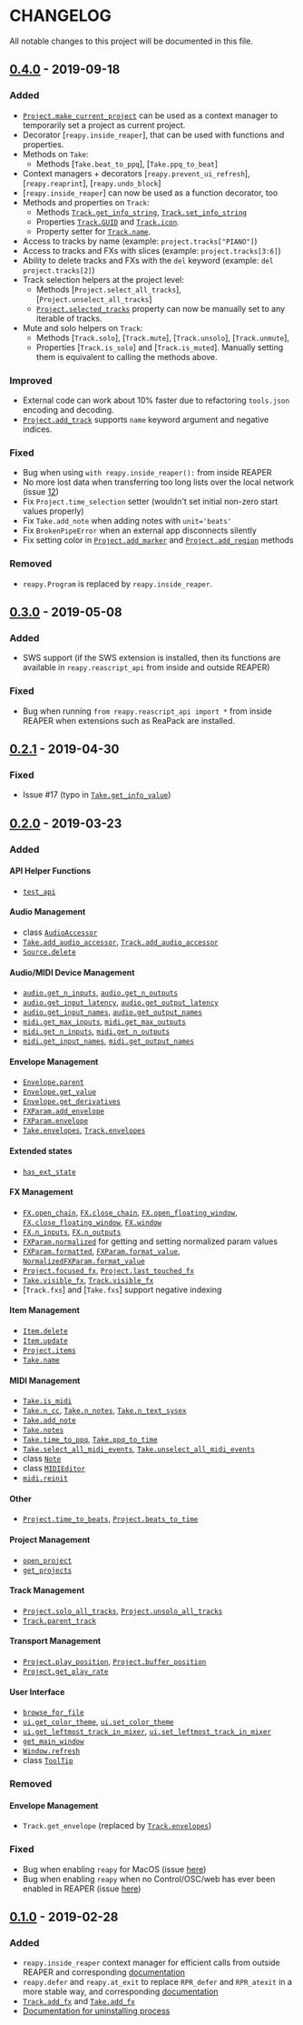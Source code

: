 # CHANGELOG

All notable changes to this project will be documented in this file.


## [0.4.0](https://github.com/RomeoDespres/reapy/releases/tag/0.4.0) - 2019-09-18

### Added

- [`Project.make_current_project`] can be used as a context manager to temporarily set a project as current project.
- Decorator [`reapy.inside_reaper`], that can be used with functions and properties.
- Methods on `Take`:
  * Methods [`Take.beat_to_ppq`], [`Take.ppq_to_beat`]
- Context managers + decorators [`reapy.prevent_ui_refresh`], [`reapy.reaprint`], [`reapy.undo_block`]
- [`reapy.inside_reaper`] can now be used as a function decorator, too
- Methods and properties on `Track`:
  * Methods [`Track.get_info_string`], [`Track.set_info_string`]
  * Properties [`Track.GUID`] and [`Track.icon`].
  * Property setter for [`Track.name`].
- Access to tracks by name (example: `project.tracks["PIANO"]`)
- Access to tracks and FXs with slices (example: `project.tracks[3:6]`)
- Ability to delete tracks and FXs with the `del` keyword (example: `del project.tracks[2]`)
- Track selection helpers at the project level:
  * Methods [`Project.select_all_tracks`], [`Project.unselect_all_tracks`]
  * [`Project.selected_tracks`] property can now be manually set to any iterable of tracks.
- Mute and solo helpers on `Track`:
  * Methods [`Track.solo`], [`Track.mute`], [`Track.unsolo`], [`Track.unmute`],
  * Properties [`Track.is_solo`] and [`Track.is_muted`]. Manually setting them is equivalent to calling the methods above.

### Improved
- External code can work about 10% faster due to refactoring `tools.json` encoding and decoding.
- [`Project.add_track`] supports `name` keyword argument and negative indices.

### Fixed
- Bug when using `with reapy.inside_reaper():` from inside REAPER
- No more lost data when transferring too long lists over the local network (issue [12](#12))
- Fix `Project.time_selection` setter (wouldn't set initial non-zero start values properly)
- Fix `Take.add_note` when adding notes with `unit='beats'`
- Fix `BrokenPipeError` when an external app disconnects silently
- Fix setting color in [`Project.add_marker`] and [`Project.add_region`] methods

### Removed
- `reapy.Program` is replaced by `reapy.inside_reaper`.

## [0.3.0](https://github.com/RomeoDespres/reapy/releases/tag/0.3.0) - 2019-05-08

### Added
- SWS support (if the SWS extension is installed, then its functions are available in `reapy.reascript_api` from inside and outside REAPER)

### Fixed
- Bug when running `from reapy.reascript_api import *` from inside REAPER when extensions such as ReaPack are installed.


## [0.2.1](https://github.com/RomeoDespres/reapy/releases/tag/0.2.1) - 2019-04-30

### Fixed
- Issue #17 (typo in [`Take.get_info_value`])


## [0.2.0](https://github.com/RomeoDespres/reapy/releases/tag/0.2.0) - 2019-03-23

### Added

#### API Helper Functions
- [`test_api`]

#### Audio Management
- class [`AudioAccessor`](https://python-reapy.readthedocs.io/en/latest/reapy.core.html#reapy.core.AudioAccessor)
- [`Take.add_audio_accessor`], [`Track.add_audio_accessor`]
- [`Source.delete`]

#### Audio/MIDI Device Management
- [`audio.get_n_inputs`], [`audio.get_n_outputs`]
- [`audio.get_input_latency`], [`audio.get_output_latency`]
- [`audio.get_input_names`], [`audio.get_output_names`]
- [`midi.get_max_inputs`], [`midi.get_max_outputs`]
- [`midi.get_n_inputs`], [`midi.get_n_outputs`]
- [`midi.get_input_names`], [`midi.get_output_names`]

#### Envelope Management
- [`Envelope.parent`]
- [`Envelope.get_value`]
- [`Envelope.get_derivatives`]
- [`FXParam.add_envelope`]
- [`FXParam.envelope`]
- [`Take.envelopes`], [`Track.envelopes`]

#### Extended states
- [`has_ext_state`]

#### FX Management
- [`FX.open_chain`], [`FX.close_chain`], [`FX.open_floating_window`], [`FX.close_floating_window`], [`FX.window`]
- [`FX.n_inputs`], [`FX.n_outputs`]
- [`FXParam.normalized`] for getting and setting normalized param values
- [`FXParam.formatted`], [`FXParam.format_value`], [`NormalizedFXParam.format_value`]
- [`Project.focused_fx`], [`Project.last_touched_fx`]
- [`Take.visible_fx`], [`Track.visible_fx`]
- [`Track.fxs`] and [`Take.fxs`] support negative indexing

#### Item Management
- [`Item.delete`]
- [`Item.update`]
- [`Project.items`]
- [`Take.name`]

#### MIDI Management
- [`Take.is_midi`]
- [`Take.n_cc`], [`Take.n_notes`], [`Take.n_text_sysex`]
- [`Take.add_note`]
- [`Take.notes`]
- [`Take.time_to_ppq`], [`Take.ppq_to_time`]
- [`Take.select_all_midi_events`], [`Take.unselect_all_midi_events`]
- class [`Note`]
- class [`MIDIEditor`]
- [`midi.reinit`]

#### Other
- [`Project.time_to_beats`], [`Project.beats_to_time`]

#### Project Management
- [`open_project`]
- [`get_projects`]

#### Track Management
- [`Project.solo_all_tracks`], [`Project.unsolo_all_tracks`]
- [`Track.parent_track`]

#### Transport Management
- [`Project.play_position`], [`Project.buffer_position`]
- [`Project.get_play_rate`]

#### User Interface
- [`browse_for_file`]
- [`ui.get_color_theme`], [`ui.set_color_theme`]
- [`ui.get_leftmost_track_in_mixer`], [`ui.set_leftmost_track_in_mixer`]
- [`get_main_window`]
- [`Window.refresh`]
- class [`ToolTip`]

### Removed

#### Envelope Management
- `Track.get_envelope` (replaced by [`Track.envelopes`])

### Fixed
- Bug when enabling `reapy` for MacOS (issue [here](https://forum.cockos.com/showpost.php?p=2110136&postcount=27))
- Bug when enabling `reapy` when no Control/OSC/web has ever been enabled in REAPER (issue [here](https://forum.cockos.com/showpost.php?p=2110177&postcount=30))


## [0.1.0](https://github.com/RomeoDespres/reapy/releases/tag/0.1.0) - 2019-02-28

### Added
- `reapy.inside_reaper` context manager for efficient calls from outside REAPER and corresponding [documentation](https://python-reapy.readthedocs.io/en/latest/api_guide.html#improve-performance-with-reapy-inside-reaper)
- `reapy.defer` and `reapy.at_exit` to replace `RPR_defer` and `RPR_atexit` in a more stable way, and corresponding [documentation](https://python-reapy.readthedocs.io/en/latest/api_guide.html#non-blocking-loops-inside-reaper-with-reapy-defer-and-reapy-at-exit)
- [`Track.add_fx`] and [`Take.add_fx`]
- [Documentation for uninstalling process](https://python-reapy.readthedocs.io/en/latest/install_guide.html)


[//]: # (LINKS)
[`AudioAccessor.delete`]: https://python-reapy.readthedocs.io/en/latest/reapy.core.html#reapy.core.AudioAccessor.delete
[`AudioAccessor.end_time`]: https://python-reapy.readthedocs.io/en/latest/reapy.core.html#reapy.core.AudioAccessor.end_time
[`AudioAccessor.get_samples`]: https://python-reapy.readthedocs.io/en/latest/reapy.core.html#reapy.core.AudioAccessor.get_samples
[`AudioAccessor.has_state_changed`]: https://python-reapy.readthedocs.io/en/latest/reapy.core.html#reapy.core.AudioAccessor.has_state_changed
[`AudioAccessor.hash`]: https://python-reapy.readthedocs.io/en/latest/reapy.core.html#reapy.core.AudioAccessor.hash
[`AudioAccessor.start_time`]: https://python-reapy.readthedocs.io/en/latest/reapy.core.html#reapy.core.AudioAccessor.start_time
[`AutomationItem.delete_points_in_range`]: https://python-reapy.readthedocs.io/en/latest/reapy.core.html#reapy.core.AutomationItem.delete_points_in_range
[`AutomationItem.length`]: https://python-reapy.readthedocs.io/en/latest/reapy.core.html#reapy.core.AutomationItem.length
[`AutomationItem.n_points`]: https://python-reapy.readthedocs.io/en/latest/reapy.core.html#reapy.core.AutomationItem.n_points
[`AutomationItem.pool`]: https://python-reapy.readthedocs.io/en/latest/reapy.core.html#reapy.core.AutomationItem.pool
[`AutomationItem.position`]: https://python-reapy.readthedocs.io/en/latest/reapy.core.html#reapy.core.AutomationItem.position
[`Envelope.delete_points_in_range`]: https://python-reapy.readthedocs.io/en/latest/reapy.core.html#reapy.core.Envelope.delete_points_in_range
[`Envelope.get_derivatives`]: https://python-reapy.readthedocs.io/en/latest/reapy.core.html#reapy.core.Envelope.get_derivatives
[`Envelope.get_value`]: https://python-reapy.readthedocs.io/en/latest/reapy.core.html#reapy.core.Envelope.get_value
[`Envelope.n_items`]: https://python-reapy.readthedocs.io/en/latest/reapy.core.html#reapy.core.Envelope.n_items
[`Envelope.n_points`]: https://python-reapy.readthedocs.io/en/latest/reapy.core.html#reapy.core.Envelope.n_points
[`Envelope.name`]: https://python-reapy.readthedocs.io/en/latest/reapy.core.html#reapy.core.Envelope.name
[`Envelope.parent`]: https://python-reapy.readthedocs.io/en/latest/reapy.core.html#reapy.core.Envelope.parent
[`FX.close_chain`]: https://python-reapy.readthedocs.io/en/latest/reapy.core.html#reapy.core.FX.close_chain
[`FX.close_floating_window`]: https://python-reapy.readthedocs.io/en/latest/reapy.core.html#reapy.core.FX.close_floating_window
[`FX.close_ui`]: https://python-reapy.readthedocs.io/en/latest/reapy.core.html#reapy.core.FX.close_ui
[`FX.copy_to_take`]: https://python-reapy.readthedocs.io/en/latest/reapy.core.html#reapy.core.FX.copy_to_take
[`FX.copy_to_track`]: https://python-reapy.readthedocs.io/en/latest/reapy.core.html#reapy.core.FX.copy_to_track
[`FX.delete`]: https://python-reapy.readthedocs.io/en/latest/reapy.core.html#reapy.core.FX.delete
[`FX.disable`]: https://python-reapy.readthedocs.io/en/latest/reapy.core.html#reapy.core.FX.disable
[`FX.enable`]: https://python-reapy.readthedocs.io/en/latest/reapy.core.html#reapy.core.FX.enable
[`FX.is_enabled`]: https://python-reapy.readthedocs.io/en/latest/reapy.core.html#reapy.core.FX.is_enabled
[`FX.is_online`]: https://python-reapy.readthedocs.io/en/latest/reapy.core.html#reapy.core.FX.is_online
[`FX.is_ui_open`]: https://python-reapy.readthedocs.io/en/latest/reapy.core.html#reapy.core.FX.is_ui_open
[`FX.make_offline`]: https://python-reapy.readthedocs.io/en/latest/reapy.core.html#reapy.core.FX.make_offline
[`FX.make_online`]: https://python-reapy.readthedocs.io/en/latest/reapy.core.html#reapy.core.FX.make_online
[`FX.move_to_take`]: https://python-reapy.readthedocs.io/en/latest/reapy.core.html#reapy.core.FX.move_to_take
[`FX.move_to_track`]: https://python-reapy.readthedocs.io/en/latest/reapy.core.html#reapy.core.FX.move_to_track
[`FX.n_inputs`]: https://python-reapy.readthedocs.io/en/latest/reapy.core.html#reapy.core.FX.n_inputs
[`FX.n_outputs`]: https://python-reapy.readthedocs.io/en/latest/reapy.core.html#reapy.core.FX.n_outputs
[`FX.n_params`]: https://python-reapy.readthedocs.io/en/latest/reapy.core.html#reapy.core.FX.n_params
[`FX.name`]: https://python-reapy.readthedocs.io/en/latest/reapy.core.html#reapy.core.FX.name
[`FX.open_chain`]: https://python-reapy.readthedocs.io/en/latest/reapy.core.html#reapy.core.FX.open_chain
[`FX.open_floating_window`]: https://python-reapy.readthedocs.io/en/latest/reapy.core.html#reapy.core.FX.open_floating_window
[`FX.open_ui`]: https://python-reapy.readthedocs.io/en/latest/reapy.core.html#reapy.core.FX.open_ui
[`FX.params`]: https://python-reapy.readthedocs.io/en/latest/reapy.core.html#reapy.core.FX.params
[`FX.preset_file`]: https://python-reapy.readthedocs.io/en/latest/reapy.core.html#reapy.core.FX.preset_file
[`FX.preset_index`]: https://python-reapy.readthedocs.io/en/latest/reapy.core.html#reapy.core.FX.preset_index
[`FX.preset`]: https://python-reapy.readthedocs.io/en/latest/reapy.core.html#reapy.core.FX.preset
[`FX.use_next_preset`]: https://python-reapy.readthedocs.io/en/latest/reapy.core.html#reapy.core.FX.use_next_preset
[`FX.use_previous_preset`]: https://python-reapy.readthedocs.io/en/latest/reapy.core.html#reapy.core.FX.use_previous_preset
[`FX.window`]: https://python-reapy.readthedocs.io/en/latest/reapy.core.html#reapy.core.FX.window
[`FXParam.add_envelope`]: https://python-reapy.readthedocs.io/en/latest/reapy.core.html#reapy.core.FXParam.add_envelope
[`FXParam.envelope`]: https://python-reapy.readthedocs.io/en/latest/reapy.core.html#reapy.core.FXParam.envelope
[`FXParam.format_value`]: https://python-reapy.readthedocs.io/en/latest/reapy.core.html#reapy.core.FXParam.format_value
[`FXParam.formatted`]: https://python-reapy.readthedocs.io/en/latest/reapy.core.html#reapy.core.FXParam.formatted
[`FXParam.name`]: https://python-reapy.readthedocs.io/en/latest/reapy.core.html#reapy.core.FXParam.name
[`FXParam.normalized`]: https://python-reapy.readthedocs.io/en/latest/reapy.core.html#reapy.core.FXParam.normalized
[`Item.active_take`]: https://python-reapy.readthedocs.io/en/latest/reapy.core.html#reapy.core.Item.active_take
[`Item.add_take`]: https://python-reapy.readthedocs.io/en/latest/reapy.core.html#reapy.core.Item.add_take
[`Item.delete`]: https://python-reapy.readthedocs.io/en/latest/reapy.core.html#reapy.core.Item.delete
[`Item.get_info_value`]: https://python-reapy.readthedocs.io/en/latest/reapy.core.html#reapy.core.Item.get_info_value
[`Item.get_take`]: https://python-reapy.readthedocs.io/en/latest/reapy.core.html#reapy.core.Item.get_take
[`Item.is_selected`]: https://python-reapy.readthedocs.io/en/latest/reapy.core.html#reapy.core.Item.is_selected
[`Item.length`]: https://python-reapy.readthedocs.io/en/latest/reapy.core.html#reapy.core.Item.length
[`Item.n_takes`]: https://python-reapy.readthedocs.io/en/latest/reapy.core.html#reapy.core.Item.n_takes
[`Item.position`]: https://python-reapy.readthedocs.io/en/latest/reapy.core.html#reapy.core.Item.position
[`Item.project`]: https://python-reapy.readthedocs.io/en/latest/reapy.core.html#reapy.core.Item.project
[`Item.split`]: https://python-reapy.readthedocs.io/en/latest/reapy.core.html#reapy.core.Item.split
[`Item.takes`]: https://python-reapy.readthedocs.io/en/latest/reapy.core.html#reapy.core.Item.takes
[`Item.track`]: https://python-reapy.readthedocs.io/en/latest/reapy.core.html#reapy.core.Item.track
[`Item.update`]: https://python-reapy.readthedocs.io/en/latest/reapy.core.html#reapy.core.Item.update
[`MIDIEditor.mode`]: https://python-reapy.readthedocs.io/en/latest/reapy.core.html#reapy.core.MIDIEditor.mode
[`MIDIEditor.perform_action`]: https://python-reapy.readthedocs.io/en/latest/reapy.core.html#reapy.core.MIDIEditor.perform_action
[`MIDIEditor.take`]: https://python-reapy.readthedocs.io/en/latest/reapy.core.html#reapy.core.MIDIEditor.take
[`MIDIEditor`]: https://python-reapy.readthedocs.io/en/latest/reapy.core.html#reapy.core.MIDIEditor
[`Marker.delete`]: https://python-reapy.readthedocs.io/en/latest/reapy.core.html#reapy.core.Marker.delete
[`Marker`]: https://python-reapy.readthedocs.io/en/latest/reapy.core.html#reapy.core.Marker
[`NormalizedFXParam.format_value`]: https://python-reapy.readthedocs.io/en/latest/reapy.core.html#reapy.core.NormalizedFXParam.format_value
[`Note`]: https://python-reapy.readthedocs.io/en/latest/reapy.core.html#reapy.core.Note
[`Project.add_marker`]: https://python-reapy.readthedocs.io/en/latest/reapy.core.html#reapy.core.Project.add_marker
[`Project.add_region`]: https://python-reapy.readthedocs.io/en/latest/reapy.core.html#reapy.core.Project.add_region
[`Project.add_track`]: https://python-reapy.readthedocs.io/en/latest/reapy.core.html#reapy.core.Project.add_track
[`Project.any_track_solo`]: https://python-reapy.readthedocs.io/en/latest/reapy.core.html#reapy.core.Project.any_track_solo
[`Project.beats_to_time`]: https://python-reapy.readthedocs.io/en/latest/reapy.core.html#reapy.core.Project.beats_to_time
[`Project.begin_undo_block`]: https://python-reapy.readthedocs.io/en/latest/reapy.core.html#reapy.core.Project.begin_undo_block
[`Project.bpi`]: https://python-reapy.readthedocs.io/en/latest/reapy.core.html#reapy.core.Project.bpi
[`Project.bpm`]: https://python-reapy.readthedocs.io/en/latest/reapy.core.html#reapy.core.Project.bpm
[`Project.buffer_position`]: https://python-reapy.readthedocs.io/en/latest/reapy.core.html#reapy.core.Project.buffer_position
[`Project.bypass_fx_on_all_tracks`]: https://python-reapy.readthedocs.io/en/latest/reapy.core.html#reapy.core.Project.bypass_fx_on_all_tracks
[`Project.can_redo`]: https://python-reapy.readthedocs.io/en/latest/reapy.core.html#reapy.core.Project.can_redo
[`Project.can_undo`]: https://python-reapy.readthedocs.io/en/latest/reapy.core.html#reapy.core.Project.can_undo
[`Project.cursor_position`]: https://python-reapy.readthedocs.io/en/latest/reapy.core.html#reapy.core.Project.cursor_position
[`Project.disarm_rec_on_all_tracks`]: https://python-reapy.readthedocs.io/en/latest/reapy.core.html#reapy.core.Project.disarm_rec_on_all_tracks
[`Project.end_undo_block`]: https://python-reapy.readthedocs.io/en/latest/reapy.core.html#reapy.core.Project.end_undo_block
[`Project.focused_fx`]: https://python-reapy.readthedocs.io/en/latest/reapy.core.html#reapy.core.Project.focused_fx
[`Project.get_play_rate`]: https://python-reapy.readthedocs.io/en/latest/reapy.core.html#reapy.core.Project.get_play_rate
[`Project.get_selected_item`]: https://python-reapy.readthedocs.io/en/latest/reapy.core.html#reapy.core.Project.get_selected_item
[`Project.get_selected_track`]: https://python-reapy.readthedocs.io/en/latest/reapy.core.html#reapy.core.Project.get_selected_track
[`Project.is_dirty`]: https://python-reapy.readthedocs.io/en/latest/reapy.core.html#reapy.core.Project.is_dirty
[`Project.items`]: https://python-reapy.readthedocs.io/en/latest/reapy.core.html#reapy.core.Project.items
[`Project.last_touched_fx`]: https://python-reapy.readthedocs.io/en/latest/reapy.core.html#reapy.core.Project.last_touched_fx
[`Project.length`]: https://python-reapy.readthedocs.io/en/latest/reapy.core.html#reapy.core.Project.length
[`Project.make_current_project`]: https://python-reapy.readthedocs.io/en/latest/reapy.core.html#reapy.core.Project.make_current_project
[`Project.mark_dirty`]: https://python-reapy.readthedocs.io/en/latest/reapy.core.html#reapy.core.Project.mark_dirty
[`Project.markers`]: https://python-reapy.readthedocs.io/en/latest/reapy.core.html#reapy.core.Project.markers
[`Project.master_track`]: https://python-reapy.readthedocs.io/en/latest/reapy.core.html#reapy.core.Project.master_track
[`Project.mute_all_tracks`]: https://python-reapy.readthedocs.io/en/latest/reapy.core.html#reapy.core.Project.mute_all_tracks
[`Project.n_items`]: https://python-reapy.readthedocs.io/en/latest/reapy.core.html#reapy.core.Project.n_items
[`Project.n_markers`]: https://python-reapy.readthedocs.io/en/latest/reapy.core.html#reapy.core.Project.n_markers
[`Project.n_regions`]: https://python-reapy.readthedocs.io/en/latest/reapy.core.html#reapy.core.Project.n_regions
[`Project.n_selected_items`]: https://python-reapy.readthedocs.io/en/latest/reapy.core.html#reapy.core.Project.n_selected_items
[`Project.n_selected_tracks`]: https://python-reapy.readthedocs.io/en/latest/reapy.core.html#reapy.core.Project.n_selected_tracks
[`Project.n_tempo_markers`]: https://python-reapy.readthedocs.io/en/latest/reapy.core.html#reapy.core.Project.n_tempo_markers
[`Project.n_tracks`]: https://python-reapy.readthedocs.io/en/latest/reapy.core.html#reapy.core.Project.n_tracks
[`Project.name`]: https://python-reapy.readthedocs.io/en/latest/reapy.core.html#reapy.core.Project.name
[`Project.path`]: https://python-reapy.readthedocs.io/en/latest/reapy.core.html#reapy.core.Project.path
[`Project.pause`]: https://python-reapy.readthedocs.io/en/latest/reapy.core.html#reapy.core.Project.pause
[`Project.perform_action`]: https://python-reapy.readthedocs.io/en/latest/reapy.core.html#reapy.core.Project.perform_action
[`Project.play_position`]: https://python-reapy.readthedocs.io/en/latest/reapy.core.html#reapy.core.Project.play_position
[`Project.play_rate`]: https://python-reapy.readthedocs.io/en/latest/reapy.core.html#reapy.core.Project.play_rate
[`Project.play_state`]: https://python-reapy.readthedocs.io/en/latest/reapy.core.html#reapy.core.Project.play_state
[`Project.play`]: https://python-reapy.readthedocs.io/en/latest/reapy.core.html#reapy.core.Project.play
[`Project.redo`]: https://python-reapy.readthedocs.io/en/latest/reapy.core.html#reapy.core.Project.redo
[`Project.regions`]: https://python-reapy.readthedocs.io/en/latest/reapy.core.html#reapy.core.Project.regions
[`Project.save`]: https://python-reapy.readthedocs.io/en/latest/reapy.core.html#reapy.core.Project.save
[`Project.select_all_items`]: https://python-reapy.readthedocs.io/en/latest/reapy.core.html#reapy.core.Project.select_all_items
[`Project.selected_envelope`]: https://python-reapy.readthedocs.io/en/latest/reapy.core.html#reapy.core.Project.selected_envelope
[`Project.selected_items`]: https://python-reapy.readthedocs.io/en/latest/reapy.core.html#reapy.core.Project.selected_items
[`Project.selected_tracks`]: https://python-reapy.readthedocs.io/en/latest/reapy.core.html#reapy.core.Project.selected_tracks
[`Project.solo_all_tracks`]: https://python-reapy.readthedocs.io/en/latest/reapy.core.html#reapy.core.Project.solo_all_tracks
[`Project.stop`]: https://python-reapy.readthedocs.io/en/latest/reapy.core.html#reapy.core.Project.stop
[`Project.time_selection`]: https://python-reapy.readthedocs.io/en/latest/reapy.core.html#reapy.core.Project.time_selection
[`Project.time_to_beats`]: https://python-reapy.readthedocs.io/en/latest/reapy.core.html#reapy.core.Project.time_to_beats
[`Project.tracks`]: https://python-reapy.readthedocs.io/en/latest/reapy.core.html#reapy.core.Project.tracks
[`Project.undo`]: https://python-reapy.readthedocs.io/en/latest/reapy.core.html#reapy.core.Project.undo
[`Project.unmute_all_tracks`]: https://python-reapy.readthedocs.io/en/latest/reapy.core.html#reapy.core.Project.unmute_all_tracks
[`Project.unsolo_all_tracks`]: https://python-reapy.readthedocs.io/en/latest/reapy.core.html#reapy.core.Project.unsolo_all_tracks
[`Project`]: https://python-reapy.readthedocs.io/en/latest/reapy.core.html#reapy.core.Project
[`Region.add_rendered_track`]: https://python-reapy.readthedocs.io/en/latest/reapy.core.html#reapy.core.Region.add_rendered_track
[`Region.delete`]: https://python-reapy.readthedocs.io/en/latest/reapy.core.html#reapy.core.Region.delete
[`Region.remove_rendered_track`]: https://python-reapy.readthedocs.io/en/latest/reapy.core.html#reapy.core.Region.remove_rendered_track
[`Region.rendered_tracks`]: https://python-reapy.readthedocs.io/en/latest/reapy.core.html#reapy.core.Region.rendered_tracks
[`Region`]: https://python-reapy.readthedocs.io/en/latest/reapy.core.html#reapy.core.Region
[`Send.delete`]: https://python-reapy.readthedocs.io/en/latest/reapy.core.html#reapy.core.Send.delete
[`Send`]: https://python-reapy.readthedocs.io/en/latest/reapy.core.html#reapy.core.Send
[`Source.delete`]: https://python-reapy.readthedocs.io/en/latest/reapy.core.html#reapy.core.Source.delete
[`Source.filename`]: https://python-reapy.readthedocs.io/en/latest/reapy.core.html#reapy.core.Source.filename
[`Source.length`]: https://python-reapy.readthedocs.io/en/latest/reapy.core.html#reapy.core.Source.length
[`Source.n_channels`]: https://python-reapy.readthedocs.io/en/latest/reapy.core.html#reapy.core.Source.n_channels
[`Source.sample_rate`]: https://python-reapy.readthedocs.io/en/latest/reapy.core.html#reapy.core.Source.sample_rate
[`Source.type`]: https://python-reapy.readthedocs.io/en/latest/reapy.core.html#reapy.core.Source.type
[`Take.add_audio_accessor`]: https://python-reapy.readthedocs.io/en/latest/reapy.core.html#reapy.core.Take.add_audio_accessor
[`Take.add_fx`]: https://python-reapy.readthedocs.io/en/latest/reapy.core.html#reapy.core.Take.add_fx
[`Take.add_note`]: https://python-reapy.readthedocs.io/en/latest/reapy.core.html#reapy.core.Take.add_note
[`Take.envelopes`]: https://python-reapy.readthedocs.io/en/latest/reapy.core.html#reapy.core.Take.envelopes
[`Take.get_info_value`]: https://python-reapy.readthedocs.io/en/latest/reapy.core.html#reapy.core.Take.get_info_value
[`Take.is_midi`]: https://python-reapy.readthedocs.io/en/latest/reapy.core.html#reapy.core.Take.is_midi
[`Take.item`]: https://python-reapy.readthedocs.io/en/latest/reapy.core.html#reapy.core.Take.item
[`Take.make_active_take`]: https://python-reapy.readthedocs.io/en/latest/reapy.core.html#reapy.core.Take.make_active_take
[`Take.n_cc`]: https://python-reapy.readthedocs.io/en/latest/reapy.core.html#reapy.core.Take.n_cc
[`Take.n_envelopes`]: https://python-reapy.readthedocs.io/en/latest/reapy.core.html#reapy.core.Take.n_envelopes
[`Take.n_fxs`]: https://python-reapy.readthedocs.io/en/latest/reapy.core.html#reapy.core.Take.n_fxs
[`Take.n_notes`]: https://python-reapy.readthedocs.io/en/latest/reapy.core.html#reapy.core.Take.n_notes
[`Take.n_text_sysex`]: https://python-reapy.readthedocs.io/en/latest/reapy.core.html#reapy.core.Take.n_text_sysex
[`Take.name`]: https://python-reapy.readthedocs.io/en/latest/reapy.core.html#reapy.core.Take.name
[`Take.notes`]: https://python-reapy.readthedocs.io/en/latest/reapy.core.html#reapy.core.Take.notes
[`Take.ppq_to_time`]: https://python-reapy.readthedocs.io/en/latest/reapy.core.html#reapy.core.Take.ppq_to_time
[`Take.select_all_midi_events`]: https://python-reapy.readthedocs.io/en/latest/reapy.core.html#reapy.core.Take.select_all_midi_events
[`Take.sort_events`]: https://python-reapy.readthedocs.io/en/latest/reapy.core.html#reapy.core.Take.sort_events
[`Take.source`]: https://python-reapy.readthedocs.io/en/latest/reapy.core.html#reapy.core.Take.source
[`Take.time_to_ppq`]: https://python-reapy.readthedocs.io/en/latest/reapy.core.html#reapy.core.Take.time_to_ppq
[`Take.track`]: https://python-reapy.readthedocs.io/en/latest/reapy.core.html#reapy.core.Take.track
[`Take.unselect_all_midi_events`]: https://python-reapy.readthedocs.io/en/latest/reapy.core.html#reapy.core.Take.unselect_all_midi_events
[`Take.visible_fx`]: https://python-reapy.readthedocs.io/en/latest/reapy.core.html#reapy.core.Take.visible_fx
[`TimeSelection.is_looping`]: https://python-reapy.readthedocs.io/en/latest/reapy.core.html#reapy.core.TimeSelection.is_looping
[`TimeSelection.loop`]: https://python-reapy.readthedocs.io/en/latest/reapy.core.html#reapy.core.TimeSelection.loop
[`TimeSelection.looping`]: https://python-reapy.readthedocs.io/en/latest/reapy.core.html#reapy.core.TimeSelection.looping
[`TimeSelection.shift`]: https://python-reapy.readthedocs.io/en/latest/reapy.core.html#reapy.core.TimeSelection.shift
[`TimeSelection.unloop`]: https://python-reapy.readthedocs.io/en/latest/reapy.core.html#reapy.core.TimeSelection.unloop
[`ToolTip`]: https://python-reapy.readthedocs.io/en/latest/reapy.core.html#reapy.core.ToolTip
[`Track.GUID`]: https://python-reapy.readthedocs.io/en/latest/reapy.core.html#reapy.core.Track.GUID
[`Track.add_audio_accessor`]: https://python-reapy.readthedocs.io/en/latest/reapy.core.html#reapy.core.Track.add_audio_accessor
[`Track.add_fx`]: https://python-reapy.readthedocs.io/en/latest/reapy.core.html#reapy.core.Track.add_fx
[`Track.add_item`]: https://python-reapy.readthedocs.io/en/latest/reapy.core.html#reapy.core.Track.add_item
[`Track.add_midi_item`]: https://python-reapy.readthedocs.io/en/latest/reapy.core.html#reapy.core.Track.add_midi_item
[`Track.add_send`]: https://python-reapy.readthedocs.io/en/latest/reapy.core.html#reapy.core.Track.add_send
[`Track.automation_mode`]: https://python-reapy.readthedocs.io/en/latest/reapy.core.html#reapy.core.Track.automation_mode
[`Track.color`]: https://python-reapy.readthedocs.io/en/latest/reapy.core.html#reapy.core.Track.color
[`Track.delete`]: https://python-reapy.readthedocs.io/en/latest/reapy.core.html#reapy.core.Track.delete
[`Track.depth`]: https://python-reapy.readthedocs.io/en/latest/reapy.core.html#reapy.core.Track.depth
[`Track.envelopes`]: https://python-reapy.readthedocs.io/en/latest/reapy.core.html#reapy.core.Track.envelopes
[`Track.get_info_string`]: https://python-reapy.readthedocs.io/en/latest/reapy.core.html#reapy.core.Track.get_info_string
[`Track.get_info_value`]: https://python-reapy.readthedocs.io/en/latest/reapy.core.html#reapy.core.Track.get_info_value
[`Track.icon`]: https://python-reapy.readthedocs.io/en/latest/reapy.core.html#reapy.core.Track.icon
[`Track.instrument`]: https://python-reapy.readthedocs.io/en/latest/reapy.core.html#reapy.core.Track.instrument
[`Track.is_selected`]: https://python-reapy.readthedocs.io/en/latest/reapy.core.html#reapy.core.Track.is_selected
[`Track.items`]: https://python-reapy.readthedocs.io/en/latest/reapy.core.html#reapy.core.Track.items
[`Track.make_only_selected_track`]: https://python-reapy.readthedocs.io/en/latest/reapy.core.html#reapy.core.Track.make_only_selected_track
[`Track.n_envelopes`]: https://python-reapy.readthedocs.io/en/latest/reapy.core.html#reapy.core.Track.n_envelopes
[`Track.n_fxs`]: https://python-reapy.readthedocs.io/en/latest/reapy.core.html#reapy.core.Track.n_fxs
[`Track.n_items`]: https://python-reapy.readthedocs.io/en/latest/reapy.core.html#reapy.core.Track.n_items
[`Track.n_receives`]: https://python-reapy.readthedocs.io/en/latest/reapy.core.html#reapy.core.Track.n_receives
[`Track.n_sends`]: https://python-reapy.readthedocs.io/en/latest/reapy.core.html#reapy.core.Track.n_sends
[`Track.name`]: https://python-reapy.readthedocs.io/en/latest/reapy.core.html#reapy.core.Track.name
[`Track.parent_track`]: https://python-reapy.readthedocs.io/en/latest/reapy.core.html#reapy.core.Track.parent_track
[`Track.select`]: https://python-reapy.readthedocs.io/en/latest/reapy.core.html#reapy.core.Track.select
[`Track.set_info_string`]: https://python-reapy.readthedocs.io/en/latest/reapy.core.html#reapy.core.Track.set_info_string
[`Track.unselect`]: https://python-reapy.readthedocs.io/en/latest/reapy.core.html#reapy.core.Track.unselect
[`Track.visible_fx`]: https://python-reapy.readthedocs.io/en/latest/reapy.core.html#reapy.core.Track.visible_fx
[`Window.refresh`]: https://python-reapy.readthedocs.io/en/latest/reapy.core.html#reapy.core.Window.refresh
[`add_reascript`]: https://python-reapy.readthedocs.io/en/latest/reapy.core.reaper.html#reapy.core.reaper.reaper.add_reascript
[`arm_command`]: https://python-reapy.readthedocs.io/en/latest/reapy.core.reaper.html#reapy.core.reaper.reaper.arm_command
[`at_exit`]: https://python-reapy.readthedocs.io/en/latest/reapy.core.reaper.html#reapy.core.reaper.defer.at_exit
[`audio.get_input_latency`]: https://python-reapy.readthedocs.io/en/latest/reapy.core.reaper.html#reapy.core.reaper.audio.get_input_latency
[`audio.get_input_names`]: https://python-reapy.readthedocs.io/en/latest/reapy.core.reaper.html#reapy.core.reaper.audio.get_input_names
[`audio.get_n_inputs`]: https://python-reapy.readthedocs.io/en/latest/reapy.core.reaper.html#reapy.core.reaper.audio.get_n_inputs
[`audio.get_n_outputs`]: https://python-reapy.readthedocs.io/en/latest/reapy.core.reaper.html#reapy.core.reaper.audio.get_n_outputs
[`audio.get_output_latency`]: https://python-reapy.readthedocs.io/en/latest/reapy.core.reaper.html#reapy.core.reaper.audio.get_output_latency
[`audio.get_output_names`]: https://python-reapy.readthedocs.io/en/latest/reapy.core.reaper.html#reapy.core.reaper.audio.get_output_names
[`audio.init`]: https://python-reapy.readthedocs.io/en/latest/reapy.core.reaper.html#reapy.core.reaper.audio.init
[`audio.is_prebuffer`]: https://python-reapy.readthedocs.io/en/latest/reapy.core.reaper.html#reapy.core.reaper.audio.is_prebuffer
[`audio.is_running`]: https://python-reapy.readthedocs.io/en/latest/reapy.core.reaper.html#reapy.core.reaper.audio.is_running
[`audio.quit`]: https://python-reapy.readthedocs.io/en/latest/reapy.core.reaper.html#reapy.core.reaper.audio.quit
[`browse_for_file`]: https://python-reapy.readthedocs.io/en/latest/reapy.core.reaper.html#reapy.core.reaper.reaper.browse_for_file
[`clear_console`]: https://python-reapy.readthedocs.io/en/latest/reapy.core.reaper.html#reapy.core.reaper.reaper.clear_console
[`clear_peak_cache`]: https://python-reapy.readthedocs.io/en/latest/reapy.core.reaper.html#reapy.core.reaper.reaper.clear_peak_cache
[`dB_to_slider`]: https://python-reapy.readthedocs.io/en/latest/reapy.core.reaper.html#reapy.core.reaper.reaper.dB_to_slider
[`defer`]: https://python-reapy.readthedocs.io/en/latest/reapy.core.reaper.html#reapy.core.reaper.defer.defer
[`delete_ext_state`]: https://python-reapy.readthedocs.io/en/latest/reapy.core.reaper.html#reapy.core.reaper.reaper.delete_ext_state
[`disarm_command`]: https://python-reapy.readthedocs.io/en/latest/reapy.core.reaper.html#reapy.core.reaper.reaper.disarm_command
[`get_armed_command`]: https://python-reapy.readthedocs.io/en/latest/reapy.core.reaper.html#reapy.core.reaper.reaper.get_armed_command
[`get_command_id`]: https://python-reapy.readthedocs.io/en/latest/reapy.core.reaper.html#reapy.core.reaper.reaper.get_command_id
[`get_command_name`]: https://python-reapy.readthedocs.io/en/latest/reapy.core.reaper.html#reapy.core.reaper.reaper.get_command_name
[`get_exe_dir`]: https://python-reapy.readthedocs.io/en/latest/reapy.core.reaper.html#reapy.core.reaper.reaper.get_exe_dir
[`get_ext_state`]: https://python-reapy.readthedocs.io/en/latest/reapy.core.reaper.html#reapy.core.reaper.reaper.get_ext_state
[`get_global_automation_mode`]: https://python-reapy.readthedocs.io/en/latest/reapy.core.reaper.html#reapy.core.reaper.reaper.get_global_automation_mode
[`get_ini_file`]: https://python-reapy.readthedocs.io/en/latest/reapy.core.reaper.html#reapy.core.reaper.reaper.get_ini_file
[`get_last_touched_track`]: https://python-reapy.readthedocs.io/en/latest/reapy.core.reaper.html#reapy.core.reaper.reaper.get_last_touched_track
[`get_main_window`]: https://python-reapy.readthedocs.io/en/latest/reapy.core.reaper.html#reapy.core.reaper.reaper.get_main_window
[`get_projects`]: https://python-reapy.readthedocs.io/en/latest/reapy.core.reaper.html#reapy.core.reaper.reaper.get_projects
[`get_reaper_version`]: https://python-reapy.readthedocs.io/en/latest/reapy.core.reaper.html#reapy.core.reaper.reaper.get_reaper_version
[`get_resource_path`]: https://python-reapy.readthedocs.io/en/latest/reapy.core.reaper.html#reapy.core.reaper.reaper.get_resource_path
[`has_ext_state`]: https://python-reapy.readthedocs.io/en/latest/reapy.core.reaper.html#reapy.core.reaper.reaper.has_ext_state
[`midi.get_active_editor`]: https://python-reapy.readthedocs.io/en/latest/reapy.core.reaper.html#reapy.core.reaper.midi.get_active_editor
[`midi.get_input_names`]: https://python-reapy.readthedocs.io/en/latest/reapy.core.reaper.html#reapy.core.reaper.midi.get_input_names
[`midi.get_max_inputs`]: https://python-reapy.readthedocs.io/en/latest/reapy.core.reaper.html#reapy.core.reaper.midi.get_max_inputs
[`midi.get_max_outputs`]: https://python-reapy.readthedocs.io/en/latest/reapy.core.reaper.html#reapy.core.reaper.midi.get_max_outputs
[`midi.get_n_inputs`]: https://python-reapy.readthedocs.io/en/latest/reapy.core.reaper.html#reapy.core.reaper.midi.get_n_inputs
[`midi.get_n_outputs`]: https://python-reapy.readthedocs.io/en/latest/reapy.core.reaper.html#reapy.core.reaper.midi.get_n_outputs
[`midi.get_output_names`]: https://python-reapy.readthedocs.io/en/latest/reapy.core.reaper.html#reapy.core.reaper.midi.get_output_names
[`midi.reinit`]: https://python-reapy.readthedocs.io/en/latest/reapy.core.reaper.html#reapy.core.reaper.midi.reinit
[`open_project`]: https://python-reapy.readthedocs.io/en/latest/reapy.core.reaper.html#reapy.core.reaper.reaper.open_project
[`os.listdir`]: https://python-reapy.readthedocs.io/en/latest/reapy.core.reaper.html#reapy.core.reaper.os.listdir
[`os.makedirs`]: https://python-reapy.readthedocs.io/en/latest/reapy.core.reaper.html#reapy.core.reaper.os.makedirs
[`os.path.isfile`]: https://python-reapy.readthedocs.io/en/latest/reapy.core.reaper.html#reapy.core.reaper.os.path.isfile
[`perform_action`]: https://python-reapy.readthedocs.io/en/latest/reapy.core.reaper.html#reapy.core.reaper.reaper.perform_action
[`prevent_ui_refresh`]: https://python-reapy.readthedocs.io/en/latest/reapy.core.reaper.html#reapy.core.reaper.reaper.prevent_ui_refresh
[`print`]: https://python-reapy.readthedocs.io/en/latest/reapy.core.reaper.html#reapy.core.reaper.reaper.print
[`reapy.show_message_box`]: https://python-reapy.readthedocs.io/en/latest/reapy.core.reaper.html#reapy.core.reaper.reapy.show_message_box
[`remove_reascript`]: https://python-reapy.readthedocs.io/en/latest/reapy.core.reaper.html#reapy.core.reaper.reaper.remove_reascript
[`rgb_from_native`]: https://python-reapy.readthedocs.io/en/latest/reapy.core.reaper.html#reapy.core.reaper.reaper.rgb_from_native
[`rgb_to_native`]: https://python-reapy.readthedocs.io/en/latest/reapy.core.reaper.html#reapy.core.reaper.reaper.rgb_to_native
[`set_ext_state`]: https://python-reapy.readthedocs.io/en/latest/reapy.core.reaper.html#reapy.core.reaper.reaper.set_ext_state
[`set_global_automation_mode`]: https://python-reapy.readthedocs.io/en/latest/reapy.core.reaper.html#reapy.core.reaper.reaper.set_global_automation_mode
[`show_console_message`]: https://python-reapy.readthedocs.io/en/latest/reapy.core.reaper.html#reapy.core.reaper.reaper.show_console_message
[`show_message_box`]: https://python-reapy.readthedocs.io/en/latest/reapy.core.reaper.html#reapy.core.reaper.reaper.show_message_box
[`slider_to_dB`]: https://python-reapy.readthedocs.io/en/latest/reapy.core.reaper.html#reapy.core.reaper.reaper.slider_to_dB
[`test_api`]: https://python-reapy.readthedocs.io/en/latest/reapy.core.reaper.html#reapy.core.reaper.reaper.test_api
[`time.time`]: https://python-reapy.readthedocs.io/en/latest/reapy.core.reaper.html#reapy.core.reaper.time.time
[`ui.get_color_theme`]: https://python-reapy.readthedocs.io/en/latest/reapy.core.reaper.html#reapy.core.reaper.ui.get_color_theme
[`ui.get_leftmost_track_in_mixer`]: https://python-reapy.readthedocs.io/en/latest/reapy.core.reaper.html#reapy.core.reaper.ui.get_leftmost_track_in_mixer
[`ui.set_color_theme`]: https://python-reapy.readthedocs.io/en/latest/reapy.core.reaper.html#reapy.core.reaper.ui.set_color_theme
[`ui.set_leftmost_track_in_mixer`]: https://python-reapy.readthedocs.io/en/latest/reapy.core.reaper.html#reapy.core.reaper.ui.set_leftmost_track_in_mixer
[`undo_block`]: https://python-reapy.readthedocs.io/en/latest/reapy.core.reaper.html#reapy.core.reaper.reaper.undo_block
[`update_arrange`]: https://python-reapy.readthedocs.io/en/latest/reapy.core.reaper.html#reapy.core.reaper.reaper.update_arrange
[`update_timeline`]: https://python-reapy.readthedocs.io/en/latest/reapy.core.reaper.html#reapy.core.reaper.reaper.update_timeline
[`view_prefs`]: https://python-reapy.readthedocs.io/en/latest/reapy.core.reaper.html#reapy.core.reaper.reaper.view_prefs

